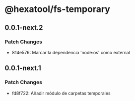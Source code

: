 # @hexatool/fs-temporary

## 0.0.1-next.2

### Patch Changes

- 814e576: Marcar la dependencia 'node:os' como external

## 0.0.1-next.1

### Patch Changes

- fd8f722: Añadir módulo de carpetas temporales
